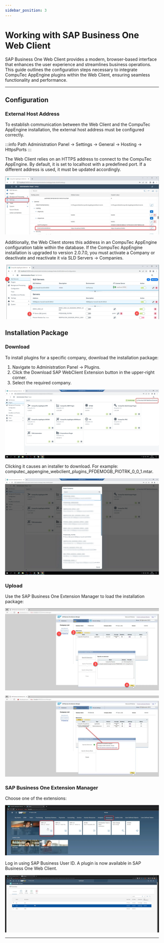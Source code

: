 ```yaml
---
sidebar_position: 3
---
```


# Working with SAP Business One Web Client

SAP Business One Web Client provides a modern, browser-based interface that enhances the user experience and streamlines business operations. This guide outlines the configuration steps necessary to integrate CompuTec AppEngine plugins within the Web Client, ensuring seamless functionality and performance.

---

## Configuration

### External Host Address

To establish communication between the Web Client and the CompuTec AppEngine installation, the external host address must be configured correctly.

:::info Path
    Administration Panel → Settings → General → Hosting → HttpsPorts
:::

The Web Client relies on an HTTPS address to connect to the CompuTec AppEngine. By default, it is set to localhost with a predefined port. If a different address is used, it must be updated accordingly.

![External Host](./media/working-with-sap-business-one-web-client/external-host-address.webp)

Additionally, the Web Client stores this address in an CompuTec AppEngine configuration table within the database. If the CompuTec AppEngine installation is upgraded to version 2.0.7.0, you must activate a Company or deactivate and reactivate it via SLD Servers → Companies.

![Activate Database](./media/working-with-sap-business-one-web-client/ae-activate-database.webp)

## Installation Package

### Download

To install plugins for a specific company, download the installation package:

1. Navigate to Administration Panel → Plugins.
2. Click the Download SAP WebClient Extension button in the upper-right corner.
3. Select the required company.

![Plugins](./media/working-with-sap-business-one-web-client/plugins.webp)

Clicking it causes an installer to download. For example: computec_appengine_webclient_plugins_PFDEMOGB_PIOTRK_0_0_1.mtar.

![Plugins](./media/working-with-sap-business-one-web-client/plugins-2.webp)

### Upload

Use the SAP Business One Extension Manager to load the installation package:

![Extension Manager](./media/working-with-sap-business-one-web-client/extension-manager.webp)

![Successfull Extension Update](./media/working-with-sap-business-one-web-client/successful-extention-update.webp)

### SAP Business One Extension Manager

Choose one of the extensions:

![Extension](./media/working-with-sap-business-one-web-client/extensions.webp)

Log in using SAP Business User ID. A plugin is now available in SAP Business One Web Client.

![Web Client](./media/working-with-sap-business-one-web-client/web-client.webp)

---
